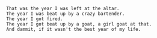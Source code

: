 ```
That was the year I was left at the altar.
The year I was beat up by a crazy bartender.
The year I got fired.
The year I got beat up by a goat, a girl goat at that.
And dammit, if it wasn't the best year of my life.
```
<!--
**cholocate/cholocate** is a ✨ _special_ ✨ repository because its `README.md` (this file) appears on your GitHub profile.

Here are some ideas to get you started:

- 🔭 I’m currently working on ...
- 🌱 I’m currently learning ...
- 👯 I’m looking to collaborate on ...
- 🤔 I’m looking for help with ...
- 💬 Ask me about ...
- 📫 How to reach me: ...
- 😄 Pronouns: ...
- ⚡ Fun fact: ...
-->
